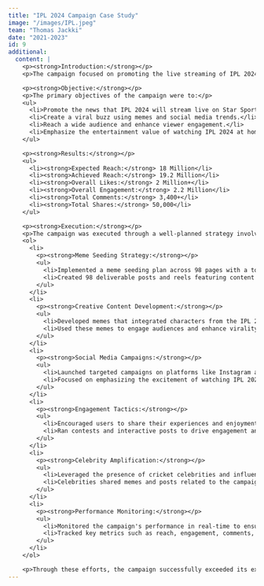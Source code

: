 ```yaml
---
title: "IPL 2024 Campaign Case Study"
image: "/images/IPL.jpeg"
team: "Thomas Jackki"
date: "2021-2023"
id: 9
additional:
  content: |
    <p><strong>Introduction:</strong></p>
    <p>The campaign focused on promoting the live streaming of IPL 2024 on Star Sports. By conceptualizing, creating, and executing memes based on Star Sports' IPL 2024 ad film, the campaign aimed to integrate characters from the ad with current social media trends and relatable memes to enhance virality. The objective was to highlight the exciting news that IPL 2024 will stream live on Star Sports, providing mass entertainment to viewers at home.</p>

    <p><strong>Objective:</strong></p>
    <p>The primary objectives of the campaign were to:</p>
    <ul>
      <li>Promote the news that IPL 2024 will stream live on Star Sports.</li>
      <li>Create a viral buzz using memes and social media trends.</li>
      <li>Reach a wide audience and enhance viewer engagement.</li>
      <li>Emphasize the entertainment value of watching IPL 2024 at home on Star Sports.</li>
    </ul>

    <p><strong>Results:</strong></p>
    <ul>
      <li><strong>Expected Reach:</strong> 18 Million</li>
      <li><strong>Achieved Reach:</strong> 19.2 Million</li>
      <li><strong>Overall Likes:</strong> 2 Million+</li>
      <li><strong>Overall Engagement:</strong> 2.2 Million</li>
      <li><strong>Total Comments:</strong> 3,400+</li>
      <li><strong>Total Shares:</strong> 50,000</li>
    </ul>

    <p><strong>Execution:</strong></p>
    <p>The campaign was executed through a well-planned strategy involving multiple elements:</p>
    <ol>
      <li>
        <p><strong>Meme Seeding Strategy:</strong></p>
        <ul>
          <li>Implemented a meme seeding plan across 98 pages with a total follower base of 180 million.</li>
          <li>Created 98 deliverable posts and reels featuring content derived from the IPL 2024 ad film, ensuring wide dissemination.</li>
        </ul>
      </li>
      <li>
        <p><strong>Creative Content Development:</strong></p>
        <ul>
          <li>Developed memes that integrated characters from the IPL 2024 ad film with current social media trends and relatable themes.</li>
          <li>Used these memes to engage audiences and enhance virality.</li>
        </ul>
      </li>
      <li>
        <p><strong>Social Media Campaigns:</strong></p>
        <ul>
          <li>Launched targeted campaigns on platforms like Instagram and Facebook using the hashtag #IPLONSTAR.</li>
          <li>Focused on emphasizing the excitement of watching IPL 2024 live on Star Sports, creating a buzz around the big screen experience.</li>
        </ul>
      </li>
      <li>
        <p><strong>Engagement Tactics:</strong></p>
        <ul>
          <li>Encouraged users to share their experiences and enjoyment of watching IPL on Star Sports.</li>
          <li>Ran contests and interactive posts to drive engagement and participation.</li>
        </ul>
      </li>
      <li>
        <p><strong>Celebrity Amplification:</strong></p>
        <ul>
          <li>Leveraged the presence of cricket celebrities and influencers to amplify the campaign's reach.</li>
          <li>Celebrities shared memes and posts related to the campaign, further increasing visibility.</li>
        </ul>
      </li>
      <li>
        <p><strong>Performance Monitoring:</strong></p>
        <ul>
          <li>Monitored the campaign's performance in real-time to ensure maximum effectiveness.</li>
          <li>Tracked key metrics such as reach, engagement, comments, and shares to measure success.</li>
        </ul>
      </li>
    </ol>

    <p>Through these efforts, the campaign successfully exceeded its expected reach and generated significant engagement, making the news of IPL 2024 streaming live on Star Sports a viral topic. The strategic use of memes, social media trends, and celebrity amplification played a crucial role in achieving these results.</p>
---
```

